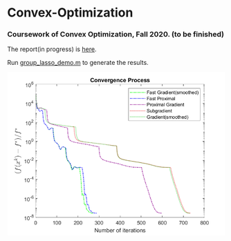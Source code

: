 # Convex-Optimization
### Coursework of Convex Optimization, Fall 2020. (to be finished)

The report(in progress) is [here](report3.pdf).

Run [group_lasso_demo.m](code/group_lasso_demo.m) to generate the results.

![](result/convergence.png)
